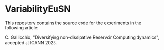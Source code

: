 # VariabilityEuSN

This repository contains the source code for the experiments in the following article:

C. Gallicchio, "Diversifying non-dissipative Reservoir Computing dynamics", accepted at ICANN 2023.
